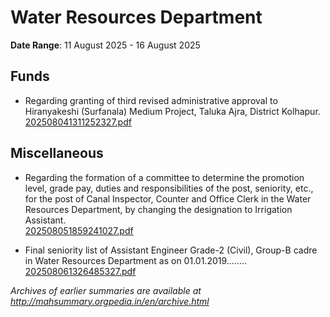 # Water Resources Department

**Date Range**: 11 August 2025 - 16 August 2025


## Funds
- Regarding granting of third revised administrative approval to Hiranyakeshi (Surfanala) Medium Project, Taluka Ajra, District Kolhapur.\
  [202508041311252327.pdf](https://gr.maharashtra.gov.in/Site/Upload/Government%20Resolutions/English/202508041311252327.pdf)

## Miscellaneous
- Regarding the formation of a committee to determine the promotion level, grade pay, duties and responsibilities of the post, seniority, etc., for the post of Canal Inspector, Counter and Office Clerk in the Water Resources Department, by changing the designation to Irrigation Assistant.\
  [202508051859241027.pdf](https://gr.maharashtra.gov.in/Site/Upload/Government%20Resolutions/English/202508051859241027.pdf)

- Final seniority list of Assistant Engineer Grade-2 (Civil), Group-B cadre in Water Resources Department as on 01.01.2019........\
  [202508061326485327.pdf](https://gr.maharashtra.gov.in/Site/Upload/Government%20Resolutions/English/202508061326485327.pdf)


*Archives of earlier summaries are available at http://mahsummary.orgpedia.in/en/archive.html*